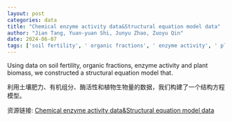 ```yaml
---
layout: post
categories: data
title: "Chemical enzyme activity data&Structural equation model data"
author: "Jian Tang, Yuan-yuan Shi, Junyu Zhao, Zuoyu Qin"
date: 2024-06-07
tags: ['soil fertility', ' organic fractions', ' enzyme activity', ' plant biomass', ' structural equation model']
---
```


Using data on soil fertility, organic fractions, enzyme activity and plant biomass, we constructed a structural equation model that.

利用土壤肥力、有机组分、酶活性和植物生物量的数据，我们构建了一个结构方程模型。

资源链接: [Chemical enzyme activity data&Structural equation model data](https://doi.org/10.57760/sciencedb.j00075.00005)
